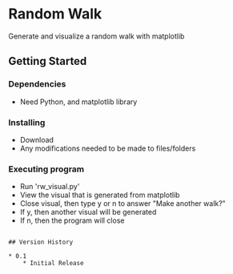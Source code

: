 # Random Walk
 Generate and visualize a random walk with matplotlib


## Getting Started

### Dependencies

* Need Python, and matplotlib library

### Installing

* Download 
* Any modifications needed to be made to files/folders

### Executing program

* Run 'rw_visual.py'
* View the visual that is generated from matplotlib
* Close visual, then type y or n to answer "Make another walk?"
* If y, then another visual will be generated
* If n, then the program will close  
```

## Version History

* 0.1
    * Initial Release
 
